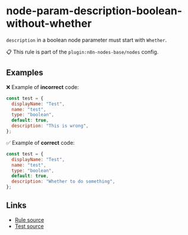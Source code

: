 [//]: # "File generated from a template. Do not edit this file directly."

# node-param-description-boolean-without-whether

`description` in a boolean node parameter must start with `Whether`.

📋 This rule is part of the `plugin:n8n-nodes-base/nodes` config.

## Examples

❌ Example of **incorrect** code:

```js
const test = {
  displayName: "Test",
  name: "test",
  type: "boolean",
  default: true,
  description: "This is wrong",
};
```

✅ Example of **correct** code:

```js
const test = {
  displayName: "Test",
  name: "test",
  type: "boolean",
  default: true,
  description: "Whether to do something",
};
```

## Links

- [Rule source](../../lib/rules/node-param-description-boolean-without-whether.ts)
- [Test source](../../tests/node-param-description-boolean-without-whether.test.ts)
